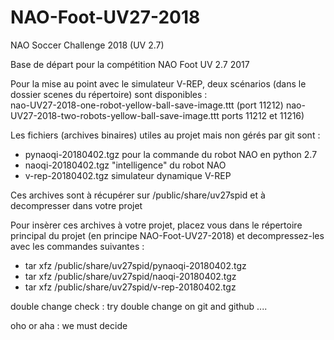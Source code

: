 # NAO-Foot-UV27-2018
NAO Soccer Challenge 2018 (UV 2.7)

Base de départ pour la compétition NAO Foot UV 2.7 2017

Pour la mise au point avec le simulateur V-REP, deux scénarios (dans le dossier scenes du répertoire) sont disponibles :  
nao-UV27-2018-one-robot-yellow-ball-save-image.ttt (port 11212)
nao-UV27-2018-two-robots-yellow-ball-save-image.ttt ports 11212 et 11216)

Les fichiers (archives binaires) utiles au projet mais non gérés par git sont :
- pynaoqi-20180402.tgz pour la commande du robot NAO en python 2.7
- naoqi-20180402.tgz      "intelligence" du robot NAO
- v-rep-20180402.tgz      simulateur dynamique V-REP

Ces archives sont à récupérer sur /public/share/uv27spid et à decompresser dans votre projet

Pour insèrer ces archives à votre projet, placez vous dans le répertoire principal du projet (en principe NAO-Foot-UV27-2018) et decompressez-les avec les commandes suivantes :

- tar xfz /public/share/uv27spid/pynaoqi-20180402.tgz
- tar xfz /public/share/uv27spid/naoqi-20180402.tgz 
- tar xfz /public/share/uv27spid/v-rep-20180402.tgz

double change check : try double change on git and github ....

oho or aha : we must decide
